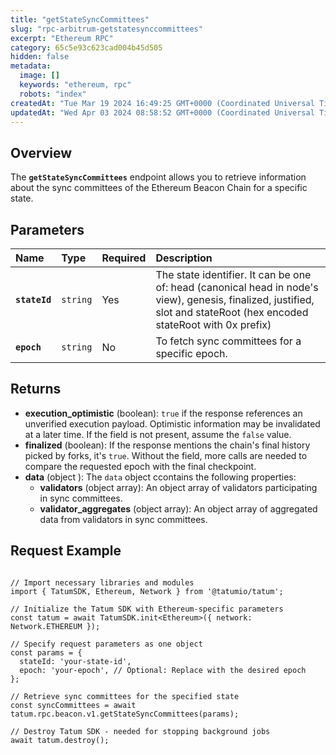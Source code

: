 ```yaml
---
title: "getStateSyncCommittees"
slug: "rpc-arbitrum-getstatesynccommittees"
excerpt: "Ethereum RPC"
category: 65c5e93c623cad004b45d505
hidden: false
metadata: 
  image: []
  keywords: "ethereum, rpc"
  robots: "index"
createdAt: "Tue Mar 19 2024 16:49:25 GMT+0000 (Coordinated Universal Time)"
updatedAt: "Wed Apr 03 2024 08:58:52 GMT+0000 (Coordinated Universal Time)"
---
```

## Overview

The **`getStateSyncCommittees`** endpoint allows you to retrieve information about the sync committees of the Ethereum Beacon Chain for a specific state.

## Parameters

| Name          | Type     | Required | Description                                                                                                                                                            |
| :------------ | :------- | :------- | :--------------------------------------------------------------------------------------------------------------------------------------------------------------------- |
| **`stateId`** | `string` | Yes      | The state identifier. It can be one of: head (canonical head in node's view), genesis, finalized, justified, slot and stateRoot (hex encoded stateRoot with 0x prefix) |
| **`epoch`**   | `string` | No       | To fetch sync committees for a specific epoch.                                                                                                                         |

## Returns

- **execution_optimistic** (boolean): `true` if the response references an unverified execution payload. Optimistic information may be invalidated at a later time. If the field is not present, assume the `false` value.
- **finalized** (boolean): If the response mentions the chain's final history picked by forks, it's `true`. Without the field, more calls are needed to compare the requested epoch with the final checkpoint.
- **data**  (object ): The `data` object ccontains the following properties:
  - **validators** (object array): An object array of validators participating in sync committees.
  - **validator_aggregates** (object array): An object array of aggregated data from validators in sync committees.

## Request Example

```Text cURL

```
```Text JS SDK
// Import necessary libraries and modules
import { TatumSDK, Ethereum, Network } from '@tatumio/tatum';

// Initialize the Tatum SDK with Ethereum-specific parameters
const tatum = await TatumSDK.init<Ethereum>({ network: Network.ETHEREUM });

// Specify request parameters as one object
const params = {
  stateId: 'your-state-id',
  epoch: 'your-epoch', // Optional: Replace with the desired epoch
};

// Retrieve sync committees for the specified state
const syncCommittees = await tatum.rpc.beacon.v1.getStateSyncCommittees(params);

// Destroy Tatum SDK - needed for stopping background jobs
await tatum.destroy();
```
